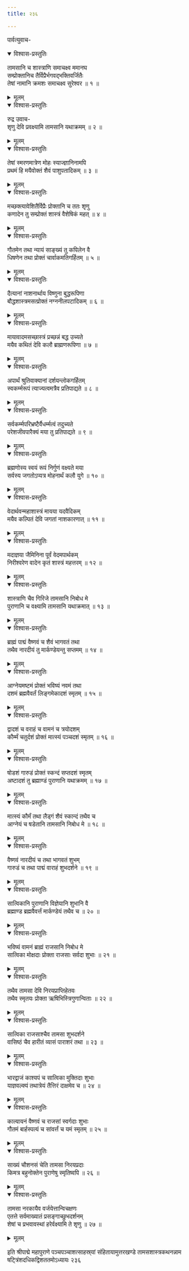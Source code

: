 ```yaml
---
title: २३६

---
```

पार्वत्युवाच-  

<details open><summary>विश्वास-प्रस्तुतिः</summary>

तामसानि च शास्त्राणि समाचक्ष्व ममानघ  
सम्प्रोक्तानिच तैर्विप्रैर्भगवद्भक्तिवर्जितैः  
तेषां नामानि क्रमशः समाचक्ष्व सुरेश्वर ॥ १ ॥
</details>

<details><summary>मूलम्</summary>

तामसानि च शास्त्राणि समाचक्ष्व ममानघ  
सम्प्रोक्तानिच तैर्विप्रैर्भगवद्भक्तिवर्जितैः  
तेषां नामानि क्रमशः समाचक्ष्व सुरेश्वर ॥ १ ॥
</details>



<details open><summary>विश्वास-प्रस्तुतिः</summary>

रुद्र उवाच-  
शृणु देवि प्रवक्ष्यामि तामसानि यथाक्रमम् ॥ २ ॥
</details>

<details><summary>मूलम्</summary>

रुद्र उवाच-  
शृणु देवि प्रवक्ष्यामि तामसानि यथाक्रमम् ॥ २ ॥
</details>



<details open><summary>विश्वास-प्रस्तुतिः</summary>

तेषां स्मरणमात्रेण मोहः स्याज्ज्ञानिनामपि  
प्रथमं हि मयैवोक्तं शैवं पाशुपतादिकम् ॥ ३ ॥
</details>

<details><summary>मूलम्</summary>

तेषां स्मरणमात्रेण मोहः स्याज्ज्ञानिनामपि  
प्रथमं हि मयैवोक्तं शैवं पाशुपतादिकम् ॥ ३ ॥
</details>



<details open><summary>विश्वास-प्रस्तुतिः</summary>

मच्छक्त्यावेशितैर्विप्रैः प्रोक्तानि च ततः शृणु  
कणादेन तु सम्प्रोक्तं शास्त्रं वैशेषिकं महत् ॥ ४ ॥
</details>

<details><summary>मूलम्</summary>

मच्छक्त्यावेशितैर्विप्रैः प्रोक्तानि च ततः शृणु  
कणादेन तु सम्प्रोक्तं शास्त्रं वैशेषिकं महत् ॥ ४ ॥
</details>



<details open><summary>विश्वास-प्रस्तुतिः</summary>

गौतमेन तथा न्यायं साङ्ख्यं तु कपिलेन वै  
धिषणेन तथा प्रोक्तं चार्वाकमतिगर्हितम् ॥ ५ ॥
</details>

<details><summary>मूलम्</summary>

गौतमेन तथा न्यायं साङ्ख्यं तु कपिलेन वै  
धिषणेन तथा प्रोक्तं चार्वाकमतिगर्हितम् ॥ ५ ॥
</details>



<details open><summary>विश्वास-प्रस्तुतिः</summary>

दैत्यानां नाशनार्थाय विष्णुना बुद्धरूपिणा  
बौद्धशास्त्रमसत्प्रोक्तं नग्ननीलपटादिकम् ॥ ६ ॥
</details>

<details><summary>मूलम्</summary>

दैत्यानां नाशनार्थाय विष्णुना बुद्धरूपिणा  
बौद्धशास्त्रमसत्प्रोक्तं नग्ननीलपटादिकम् ॥ ६ ॥
</details>



<details open><summary>विश्वास-प्रस्तुतिः</summary>

मायावादमसच्छास्त्रं प्रच्छन्नं बद्ध उच्यते  
मयैव कथितं देवि कलौ ब्राह्मणरूपिणा ॥ ७ ॥
</details>

<details><summary>मूलम्</summary>

मायावादमसच्छास्त्रं प्रच्छन्नं बद्ध उच्यते  
मयैव कथितं देवि कलौ ब्राह्मणरूपिणा ॥ ७ ॥
</details>



<details open><summary>विश्वास-प्रस्तुतिः</summary>

अपार्थं श्रुतिवाक्यानां दर्शयन्लोकगर्हितम्  
स्वकर्म्मरूपं त्याज्यत्वमत्रैव प्रतिपाद्यते ॥ ८ ॥
</details>

<details><summary>मूलम्</summary>

अपार्थं श्रुतिवाक्यानां दर्शयन्लोकगर्हितम्  
स्वकर्म्मरूपं त्याज्यत्वमत्रैव प्रतिपाद्यते ॥ ८ ॥
</details>



<details open><summary>विश्वास-प्रस्तुतिः</summary>

सर्वकर्म्मपरिभ्रष्टैर्वैधर्म्मत्वं तदुच्यते  
परेशजीवपारैक्यं मया तु प्रतिपाद्यते ॥ ९ ॥
</details>

<details><summary>मूलम्</summary>

सर्वकर्म्मपरिभ्रष्टैर्वैधर्म्मत्वं तदुच्यते  
परेशजीवपारैक्यं मया तु प्रतिपाद्यते ॥ ९ ॥
</details>



<details open><summary>विश्वास-प्रस्तुतिः</summary>

ब्रह्मणोस्य स्वयं रूपं निर्गुणं वक्ष्यते मया  
सर्वस्य जगतोऽप्यत्र मोहनार्थं कलौ युगे ॥ १० ॥
</details>

<details><summary>मूलम्</summary>

ब्रह्मणोस्य स्वयं रूपं निर्गुणं वक्ष्यते मया  
सर्वस्य जगतोऽप्यत्र मोहनार्थं कलौ युगे ॥ १० ॥
</details>



<details open><summary>विश्वास-प्रस्तुतिः</summary>

वेदार्थवन्महाशास्त्रं मायया यदवैदिकम्  
मयैव कल्पितं देवि जगतां नाशकारणात् ॥ ११ ॥
</details>

<details><summary>मूलम्</summary>

वेदार्थवन्महाशास्त्रं मायया यदवैदिकम्  
मयैव कल्पितं देवि जगतां नाशकारणात् ॥ ११ ॥
</details>



<details open><summary>विश्वास-प्रस्तुतिः</summary>

मदाज्ञया जैमिनिना पूर्वं वेदमपार्थकम्  
निरीश्वरेण वादेन कृतं शास्त्रं महत्तरम् ॥ १२ ॥
</details>

<details><summary>मूलम्</summary>

मदाज्ञया जैमिनिना पूर्वं वेदमपार्थकम्  
निरीश्वरेण वादेन कृतं शास्त्रं महत्तरम् ॥ १२ ॥
</details>



<details open><summary>विश्वास-प्रस्तुतिः</summary>

शास्त्राणि चैव गिरिजे तामसानि निबोध मे  
पुराणानि च वक्ष्यामि तामसानि यथाक्रमात् ॥ १३ ॥
</details>

<details><summary>मूलम्</summary>

शास्त्राणि चैव गिरिजे तामसानि निबोध मे  
पुराणानि च वक्ष्यामि तामसानि यथाक्रमात् ॥ १३ ॥
</details>



<details open><summary>विश्वास-प्रस्तुतिः</summary>

ब्राह्मं पाद्मं वैष्णवं च शैवं भागवतं तथा  
तथैव नारदीयं तु मार्कण्डेयन्तु सप्तमम् ॥ १४ ॥
</details>

<details><summary>मूलम्</summary>

ब्राह्मं पाद्मं वैष्णवं च शैवं भागवतं तथा  
तथैव नारदीयं तु मार्कण्डेयन्तु सप्तमम् ॥ १४ ॥
</details>



<details open><summary>विश्वास-प्रस्तुतिः</summary>

आग्नेयमष्टमं प्रोक्तं भविष्यं नवमं तथा  
दशमं ब्रह्मवैवर्तं लिङ्गमेकादशं स्मृतम् ॥ १५ ॥
</details>

<details><summary>मूलम्</summary>

आग्नेयमष्टमं प्रोक्तं भविष्यं नवमं तथा  
दशमं ब्रह्मवैवर्तं लिङ्गमेकादशं स्मृतम् ॥ १५ ॥
</details>



<details open><summary>विश्वास-प्रस्तुतिः</summary>

द्वादशं च वराहं च वामनं च त्रयोदशम्  
कौर्म्मं चतुर्दशं प्रोक्तं मात्स्यं पञ्चदशं स्मृतम् ॥ १६ ॥
</details>

<details><summary>मूलम्</summary>

द्वादशं च वराहं च वामनं च त्रयोदशम्  
कौर्म्मं चतुर्दशं प्रोक्तं मात्स्यं पञ्चदशं स्मृतम् ॥ १६ ॥
</details>



<details open><summary>विश्वास-प्रस्तुतिः</summary>

षोडशं गारुडं प्रोक्तं स्कन्दं सप्तदशं स्मृतम्  
अष्टादशं तु ब्रह्माण्डं पुराणानि यथाक्रमम् ॥ १७ ॥
</details>

<details><summary>मूलम्</summary>

षोडशं गारुडं प्रोक्तं स्कन्दं सप्तदशं स्मृतम्  
अष्टादशं तु ब्रह्माण्डं पुराणानि यथाक्रमम् ॥ १७ ॥
</details>



<details open><summary>विश्वास-प्रस्तुतिः</summary>

मात्स्यं कौर्मं तथा लैड्गं शैवं स्कान्दं तथैव च  
आग्नेयं च षडेतानि तामसानि निबोध मे ॥ १८ ॥
</details>

<details><summary>मूलम्</summary>

मात्स्यं कौर्मं तथा लैड्गं शैवं स्कान्दं तथैव च  
आग्नेयं च षडेतानि तामसानि निबोध मे ॥ १८ ॥
</details>



<details open><summary>विश्वास-प्रस्तुतिः</summary>

वैष्णवं नारदीयं च तथा भागवतं शुभम्  
गारुडं च तथा पाद्मं वाराहं शुभदर्शने ॥ १९ ॥
</details>

<details><summary>मूलम्</summary>

वैष्णवं नारदीयं च तथा भागवतं शुभम्  
गारुडं च तथा पाद्मं वाराहं शुभदर्शने ॥ १९ ॥
</details>



<details open><summary>विश्वास-प्रस्तुतिः</summary>

सात्विकानि पुराणानि विज्ञेयानि शुभानि वै  
ब्रह्माण्ड ब्रह्मवैवर्त्तं मार्कण्डेयं तथैव च ॥ २० ॥
</details>

<details><summary>मूलम्</summary>

सात्विकानि पुराणानि विज्ञेयानि शुभानि वै  
ब्रह्माण्ड ब्रह्मवैवर्त्तं मार्कण्डेयं तथैव च ॥ २० ॥
</details>



<details open><summary>विश्वास-प्रस्तुतिः</summary>

भविष्यं वामनं ब्राह्मं राजसानि निबोध मे  
सात्विका मोक्षदाः प्रोक्ता राजसाः सर्वदा शुभाः ॥ २१ ॥
</details>

<details><summary>मूलम्</summary>

भविष्यं वामनं ब्राह्मं राजसानि निबोध मे  
सात्विका मोक्षदाः प्रोक्ता राजसाः सर्वदा शुभाः ॥ २१ ॥
</details>



<details open><summary>विश्वास-प्रस्तुतिः</summary>

तथैव तामसा देवि निरयप्राप्तिहेतवः  
तथैव स्मृतयः प्रोक्ता ऋषिभिस्त्रिगुणान्विताः ॥ २२ ॥
</details>

<details><summary>मूलम्</summary>

तथैव तामसा देवि निरयप्राप्तिहेतवः  
तथैव स्मृतयः प्रोक्ता ऋषिभिस्त्रिगुणान्विताः ॥ २२ ॥
</details>



<details open><summary>विश्वास-प्रस्तुतिः</summary>

सात्विका राजसाश्चैव तामसा शुभदर्शने  
वासिष्ठं चैव हारीतं व्यासं पाराशरं तथा ॥ २३ ॥
</details>

<details><summary>मूलम्</summary>

सात्विका राजसाश्चैव तामसा शुभदर्शने  
वासिष्ठं चैव हारीतं व्यासं पाराशरं तथा ॥ २३ ॥
</details>



<details open><summary>विश्वास-प्रस्तुतिः</summary>

भारद्वाजं काश्यपं च सात्विका मुक्तिदाः शुभाः  
याज्ञवल्क्यं तथात्रेयं तैत्तिरं दाक्षमेव च ॥ २४ ॥
</details>

<details><summary>मूलम्</summary>

भारद्वाजं काश्यपं च सात्विका मुक्तिदाः शुभाः  
याज्ञवल्क्यं तथात्रेयं तैत्तिरं दाक्षमेव च ॥ २४ ॥
</details>



<details open><summary>विश्वास-प्रस्तुतिः</summary>

कात्यायनं वैष्णवं च राजसां स्वर्गदाः शुभाः  
गौतमं बार्हस्पत्यं च सांवर्त्तं च यमं स्मृतम् ॥ २५ ॥
</details>

<details><summary>मूलम्</summary>

कात्यायनं वैष्णवं च राजसां स्वर्गदाः शुभाः  
गौतमं बार्हस्पत्यं च सांवर्त्तं च यमं स्मृतम् ॥ २५ ॥
</details>



<details open><summary>विश्वास-प्रस्तुतिः</summary>

साख्यं चौशनसं चेति तामसा निरयप्रदाः  
किमत्र बहुनोक्तेन पुराणेषु स्मृतिष्वपि ॥ २६ ॥
</details>

<details><summary>मूलम्</summary>

साख्यं चौशनसं चेति तामसा निरयप्रदाः  
किमत्र बहुनोक्तेन पुराणेषु स्मृतिष्वपि ॥ २६ ॥
</details>



<details open><summary>विश्वास-प्रस्तुतिः</summary>

तामसा नरकायैव वर्जयेत्तान्विचक्षणः  
एतत्ते सर्वमाख्यातं प्रसङ्गाच्छुभदर्शनम्  
शेषां च प्रभवावस्थां हरेर्वक्ष्यामि ते शृणु ॥ २७ ॥
</details>

<details><summary>मूलम्</summary>

तामसा नरकायैव वर्जयेत्तान्विचक्षणः  
एतत्ते सर्वमाख्यातं प्रसङ्गाच्छुभदर्शनम्  
शेषां च प्रभवावस्थां हरेर्वक्ष्यामि ते शृणु ॥ २७ ॥
</details>


इति श्रीपाद्मे महापुराणे पञ्चपञ्चाशत्साहस्र्यां संहितायामुत्तरखण्डे तामसशास्त्रकथनन्नाम षट्त्रिंशदधिकद्विशततमोऽध्यायः २३६